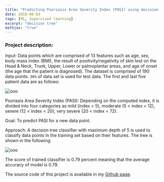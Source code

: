 ```yaml
---
title: "Predicting Psoriasis Area Severity Index (PASI) using decision tree classifier"
date: 2018-06-03
tags: [ML, Supervised learning]
excerpt: "decision tree"
mathjax: "true"
---
```

### Project description:
Input: Data points which are comprised of 13 features such as age, sex, body mass index (BMI), the result of positivity/negativity of skin test on the Head & Neck, Trunk,	Upper,	Lower or	palmoplantar areas, and age of onset (the age that the patient is diagnosed). The dataset is comprised of 190 data points.  `30%` of data set is used for test data.  The first and last five patient data are as follows:

<img src="{{ site.url }}{{ site.baseurl }}/images/PASI/table.png" alt="ooo">


Psoriasis Area Severity Index (PASI): Depending on the computed index, it is divided into four categories as mild (index < 5), moderate (5 < index < 12), severe (12 < index < 20), very severe (20 < index < 72).  

Goal:  To predict PASI for a new data point.

Approach: A decision tree classifier with maximum depth of 5 is used to classify data points in the training set based on their features. The tree is shown in the following


<img src="{{ site.url }}{{ site.baseurl }}/images/PASI/treee.png" alt="ooo">

The score of trained classifier is 0.79 percent meaning that the average accuracy of model is 0.79.  

The source code of this project is available in my [Github page](https://github.com/MohammadrezaAzimi/PASI-/blob/master/PASI%201.ipynb).
